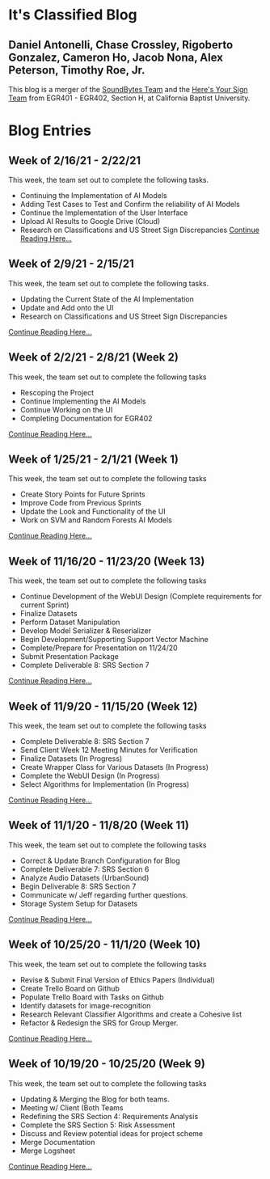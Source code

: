# It's Classified Blog
## Daniel Antonelli, Chase Crossley, Rigoberto Gonzalez, Cameron Ho, Jacob Nona, Alex Peterson, Timothy Roe, Jr.

This blog is a merger of the [SoundBytes Team](https://soundbytes-cbu.github.io/blog/) and the [Here's Your Sign Team](https://cbu2020-21capstone-heresyoursign.blogspot.com/) from EGR401 - EGR402, Section H, at California Baptist University.

# Blog Entries

## Week of 2/16/21 - 2/22/21
This week, the team set out to complete the following tasks.

- Continuing the Implementation of AI Models
- Adding Test Cases to Test and Confirm the reliability of AI Models
- Continue the Implementation of the User Interface
- Upload AI Results to Google Drive (Cloud)
- Research on Classifications and US Street Sign Discrepancies
[Continue Reading Here...](blog9.md)

## Week of 2/9/21 - 2/15/21
This week, the team set out to complete the following tasks.

- Updating the Current State of the AI Implementation
- Update and Add onto the UI
- Research on Classifications and US Street Sign Discrepancies

[Continue Reading Here...](blog8.md)

## Week of 2/2/21 - 2/8/21 (Week 2)
This week, the team set out to complete the following tasks

- Rescoping the Project
- Continue Implementing the AI Models
- Continue Working on the UI
- Completing Documentation for EGR402

[Continue Reading Here...](blog7.md)


## Week of 1/25/21 - 2/1/21 (Week 1)
This week, the team set out to complete the following tasks

- Create Story Points for Future Sprints
- Improve Code from Previous Sprints
- Update the Look and Functionality of the UI
- Work on SVM and Random Forests AI Models

[Continue Reading Here...](blog6.md)

## Week of 11/16/20 - 11/23/20 (Week 13)

This week, the team set out to complete the following tasks

- Continue Development of the WebUI Design (Complete requirements for current Sprint)
- Finalize Datasets
- Perform Dataset Manipulation
- Develop Model Serializer & Reserializer
- Begin Development/Supporting Support Vector Machine
- Complete/Prepare for Presentation on 11/24/20
- Submit Presentation Package
- Complete Deliverable 8: SRS Section 7

[Continue Reading Here...](blog5.md)

## Week of 11/9/20 - 11/15/20 (Week 12)

This week, the team set out to complete the following tasks

- Complete Deliverable 8: SRS Section 7
- Send Client Week 12 Meeting Minutes for Verification
- Finalize Datasets (In Progress)
- Create Wrapper Class for Various Datasets (In Progress)
- Complete the WebUI Design (In Progress)
- Select Algorithms for Implementation (In Progress)

[Continue Reading Here...](blog4.md)

## Week of 11/1/20 - 11/8/20 (Week 11)

This week, the team set out to complete the following tasks

- Correct & Update Branch Configuration for Blog
- Complete Deliverable 7: SRS Section 6
- Analyze Audio Datasets (UrbanSound)
- Begin Deliverable 8: SRS Section 7
- Communicate w/ Jeff regarding further questions.
- Storage System Setup for Datasets

[Continue Reading Here...](blog3.md)


## Week of 10/25/20 - 11/1/20 (Week 10)

This week, the team set out to complete the following tasks

- Revise & Submit Final Version of Ethics Papers (Individual)
- Create Trello Board on Github
- Populate Trello Board with Tasks on Github
- Identify datasets for image-recognition
- Research Relevant Classifier Algorithms and create a Cohesive list
- Refactor & Redesign the SRS for Group Merger.

[Continue Reading Here...](blog2.md)

## Week of 10/19/20 - 10/25/20 (Week 9)

This week, the team set out to complete the following tasks

- Updating & Merging the Blog for both teams.
- Meeting w/ Client (Both Teams
- Redefining the SRS Section 4: Requirements Analysis
- Complete the SRS Section 5: Risk Assessment
- Discuss and Review potential ideas for project scheme
- Merge Documentation
- Merge Logsheet

[Continue Reading Here...](blog1.md)
